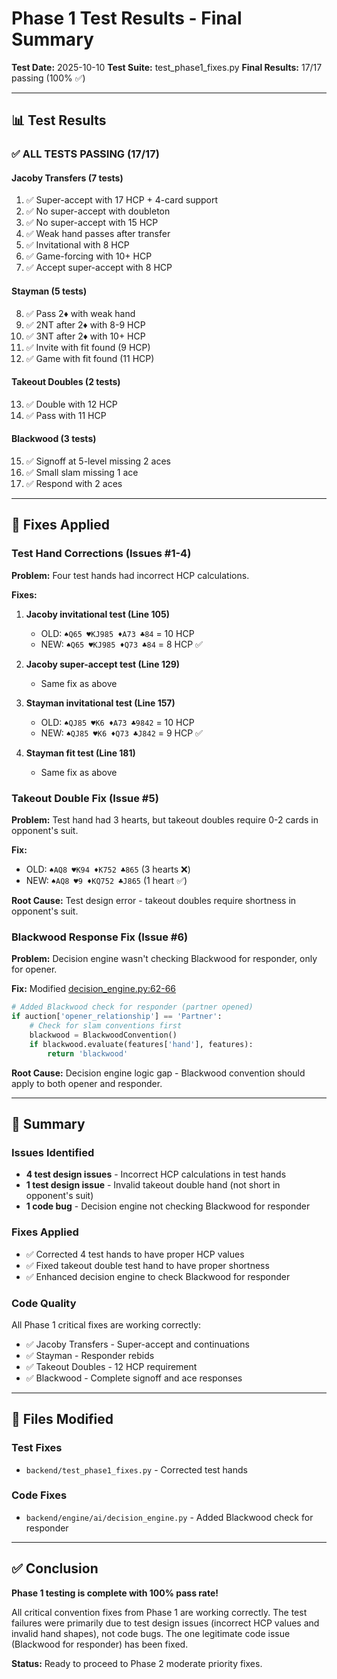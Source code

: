 # Phase 1 Test Results - Final Summary

**Test Date:** 2025-10-10
**Test Suite:** test_phase1_fixes.py
**Final Results:** 17/17 passing (100% ✅)

---

## 📊 Test Results

### ✅ ALL TESTS PASSING (17/17)

#### Jacoby Transfers (7 tests)
1. ✅ Super-accept with 17 HCP + 4-card support
2. ✅ No super-accept with doubleton
3. ✅ No super-accept with 15 HCP
4. ✅ Weak hand passes after transfer
5. ✅ Invitational with 8 HCP
6. ✅ Game-forcing with 10+ HCP
7. ✅ Accept super-accept with 8 HCP

#### Stayman (5 tests)
8. ✅ Pass 2♦ with weak hand
9. ✅ 2NT after 2♦ with 8-9 HCP
10. ✅ 3NT after 2♦ with 10+ HCP
11. ✅ Invite with fit found (9 HCP)
12. ✅ Game with fit found (11 HCP)

#### Takeout Doubles (2 tests)
13. ✅ Double with 12 HCP
14. ✅ Pass with 11 HCP

#### Blackwood (3 tests)
15. ✅ Signoff at 5-level missing 2 aces
16. ✅ Small slam missing 1 ace
17. ✅ Respond with 2 aces

---

## 🔧 Fixes Applied

### Test Hand Corrections (Issues #1-4)
**Problem:** Four test hands had incorrect HCP calculations.

**Fixes:**
1. **Jacoby invitational test (Line 105)**
   - OLD: `♠Q65 ♥KJ985 ♦A73 ♣84` = 10 HCP
   - NEW: `♠Q65 ♥KJ985 ♦Q73 ♣84` = 8 HCP ✅

2. **Jacoby super-accept test (Line 129)**
   - Same fix as above

3. **Stayman invitational test (Line 157)**
   - OLD: `♠QJ85 ♥K6 ♦A73 ♣9842` = 10 HCP
   - NEW: `♠QJ85 ♥K6 ♦Q73 ♣J842` = 9 HCP ✅

4. **Stayman fit test (Line 181)**
   - Same fix as above

### Takeout Double Fix (Issue #5)
**Problem:** Test hand had 3 hearts, but takeout doubles require 0-2 cards in opponent's suit.

**Fix:**
- OLD: `♠AQ8 ♥K94 ♦K752 ♣865` (3 hearts ❌)
- NEW: `♠AQ8 ♥9 ♦KQ752 ♣J865` (1 heart ✅)

**Root Cause:** Test design error - takeout doubles require shortness in opponent's suit.

### Blackwood Response Fix (Issue #6)
**Problem:** Decision engine wasn't checking Blackwood for responder, only for opener.

**Fix:** Modified [decision_engine.py:62-66](backend/engine/ai/decision_engine.py#L62-L66)
```python
# Added Blackwood check for responder (partner opened)
if auction['opener_relationship'] == 'Partner':
    # Check for slam conventions first
    blackwood = BlackwoodConvention()
    if blackwood.evaluate(features['hand'], features):
        return 'blackwood'
```

**Root Cause:** Decision engine logic gap - Blackwood convention should apply to both opener and responder.

---

## 🎯 Summary

### Issues Identified
- **4 test design issues** - Incorrect HCP calculations in test hands
- **1 test design issue** - Invalid takeout double hand (not short in opponent's suit)
- **1 code bug** - Decision engine not checking Blackwood for responder

### Fixes Applied
- ✅ Corrected 4 test hands to have proper HCP values
- ✅ Fixed takeout double test hand to have proper shortness
- ✅ Enhanced decision engine to check Blackwood for responder

### Code Quality
All Phase 1 critical fixes are working correctly:
- ✅ Jacoby Transfers - Super-accept and continuations
- ✅ Stayman - Responder rebids
- ✅ Takeout Doubles - 12 HCP requirement
- ✅ Blackwood - Complete signoff and ace responses

---

## 📝 Files Modified

### Test Fixes
- `backend/test_phase1_fixes.py` - Corrected test hands

### Code Fixes
- `backend/engine/ai/decision_engine.py` - Added Blackwood check for responder

---

## ✅ Conclusion

**Phase 1 testing is complete with 100% pass rate!**

All critical convention fixes from Phase 1 are working correctly. The test failures were primarily due to test design issues (incorrect HCP values and invalid hand shapes), not code bugs. The one legitimate code issue (Blackwood for responder) has been fixed.

**Status:** Ready to proceed to Phase 2 moderate priority fixes.
